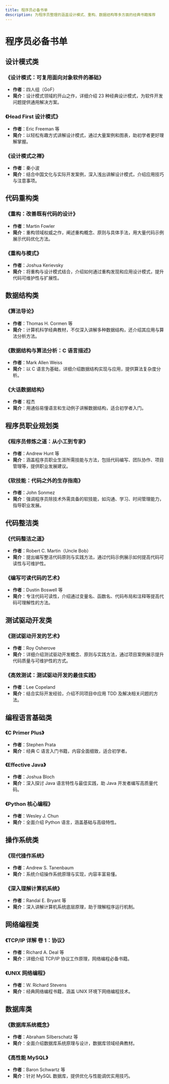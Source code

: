 ```yaml
---
title: 程序员必备书单
description: 为程序员整理的涵盖设计模式、重构、数据结构等多方面的经典书籍推荐
---
```


# 程序员必备书单

## 设计模式类
### 《设计模式：可复用面向对象软件的基础》
- **作者**：四人组（GoF）
- **简介**：设计模式领域的开山之作，详细介绍 23 种经典设计模式，为软件开发问题提供通用解决方案。

### 《Head First 设计模式》
- **作者**：Eric Freeman 等
- **简介**：以轻松有趣方式讲解设计模式，通过大量案例和图表，助初学者更好理解掌握。

### 《设计模式之禅》
- **作者**：秦小波
- **简介**：结合中国文化与实际开发案例，深入浅出讲解设计模式，介绍应用技巧与注意事项。

## 代码重构类
### 《重构：改善既有代码的设计》
- **作者**：Martin Fowler
- **简介**：重构领域权威之作，阐述重构概念、原则与具体手法，用大量代码示例展示代码优化方法。

### 《重构与模式》
- **作者**：Joshua Kerievsky
- **简介**：将重构与设计模式结合，介绍如何通过重构发现和应用设计模式，提升代码可维护性与扩展性。

## 数据结构类
### 《算法导论》
- **作者**：Thomas H. Cormen 等
- **简介**：计算机科学经典教材，不仅深入讲解多种数据结构，还介绍其应用与算法分析方法。

### 《数据结构与算法分析：C 语言描述》
- **作者**：Mark Allen Weiss
- **简介**：以 C 语言为基础，详细介绍数据结构实现与应用，提供算法复杂度分析。

### 《大话数据结构》
- **作者**：程杰
- **简介**：用通俗易懂语言和生动例子讲解数据结构，适合初学者入门。

## 程序员职业规划类
### 《程序员修炼之道：从小工到专家》
- **作者**：Andrew Hunt 等
- **简介**：涵盖程序员职业生涯所需技能与方法，包括代码编写、团队协作、项目管理等，提供职业发展建议。

### 《软技能：代码之外的生存指南》
- **作者**：John Sonmez
- **简介**：强调程序员除技术外需具备的软技能，如沟通、学习、时间管理能力，指导职业发展。

## 代码整洁类
### 《代码整洁之道》
- **作者**：Robert C. Martin（Uncle Bob）
- **简介**：提出编写整洁代码原则与实践方法，通过代码示例展示如何提高代码可读性与可维护性。

### 《编写可读代码的艺术》
- **作者**：Dustin Boswell 等
- **简介**：专注代码可读性，介绍通过变量名、函数名、代码布局和注释等提高代码可理解性的方法。

## 测试驱动开发类
### 《测试驱动开发的艺术》
- **作者**：Roy Osherove
- **简介**：详细介绍测试驱动开发概念、原则与实践方法，通过项目案例展示提升代码质量与可维护性的方式。

### 《高效测试：测试驱动开发的最佳实践》
- **作者**：Lee Copeland
- **简介**：结合实际开发经验，介绍不同项目中应用 TDD 及解决相关问题的方法。

## 编程语言基础类
### 《C Primer Plus》
- **作者**：Stephen Prata
- **简介**：经典 C 语言入门书籍，内容全面细致，适合初学者。

### 《Effective Java》
- **作者**：Joshua Bloch
- **简介**：深入探讨 Java 语言特性与最佳实践，助 Java 开发者编写高质量代码。

### 《Python 核心编程》
- **作者**：Wesley J. Chun
- **简介**：全面介绍 Python 语言，涵盖基础与高级特性。

## 操作系统类
### 《现代操作系统》
- **作者**：Andrew S. Tanenbaum
- **简介**：系统介绍操作系统原理与实现，内容丰富易懂。

### 《深入理解计算机系统》
- **作者**：Randal E. Bryant 等
- **简介**：深入讲解计算机系统底层原理，助于理解程序运行机制。

## 网络编程类
### 《TCP/IP 详解 卷 1：协议》
- **作者**：Richard A. Deal 等
- **简介**：详细介绍 TCP/IP 协议工作原理，网络编程必备书籍。

### 《UNIX 网络编程》
- **作者**：W. Richard Stevens
- **简介**：经典网络编程书籍，涵盖 UNIX 环境下网络编程技术。

## 数据库类
### 《数据库系统概念》
- **作者**：Abraham Silberschatz 等
- **简介**：全面介绍数据库系统原理与设计，数据库领域经典教材。

### 《高性能 MySQL》
- **作者**：Baron Schwartz 等
- **简介**：针对 MySQL 数据库，提供优化与性能调优实用技巧。